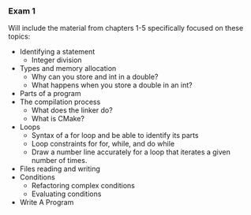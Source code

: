 ### Exam 1

Will include the material from chapters 1-5 specifically focused on these topics:
- Identifying a statement
  - Integer division
- Types and memory allocation
  - Why can you store and int in a double?
  - What happens when you store a double in an int?
- Parts of a program
- The compilation process
  - What does the linker do?
  - What is CMake?
- Loops
  - Syntax of a for loop and be able to identify its parts
  - Loop constraints for for, while, and do while
  - Draw a number line accurately for a loop that iterates a given number of times.
- Files reading and writing
- Conditions
  - Refactoring complex conditions
  - Evaluating conditions
- Write A Program
